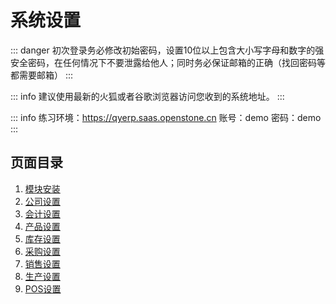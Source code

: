 # 系统设置

::: danger
初次登录务必修改初始密码，设置10位以上包含大小写字母和数字的强安全密码，在任何情况下不要泄露给他人；同时务必保证邮箱的正确（找回密码等都需要邮箱）
:::

::: info
建议使用最新的火狐或者谷歌浏览器访问您收到的系统地址。
:::

::: info
练习环境：https://qyerp.saas.openstone.cn 账号：demo 密码：demo
:::

## 页面目录

1. [模块安装](system-settings.md)
2. [公司设置](company-settings.md)
3. [会计设置](accounting-settings.md)
4. [产品设置](product-settings.md)
5. [库存设置](warehouse-settings.md)
6. [采购设置](purchase-settings.md)
7. [销售设置](sales-settings.md)
8. [生产设置](manufacturing-settings.md)
9. [POS设置](pos-settings.md)

